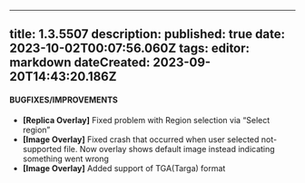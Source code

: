 
---
title: 1.3.5507
description: 
published: true
date: 2023-10-02T00:07:56.060Z
tags: 
editor: markdown
dateCreated: 2023-09-20T14:43:20.186Z
---		
		
#### BUGFIXES/IMPROVEMENTS
- **[Replica Overlay]** Fixed problem with Region selection via “Select region”
- **[Image Overlay]** Fixed crash that occurred when user selected not-supported file. Now overlay shows default image instead indicating something went wrong
- **[Image Overlay]** Added support of TGA(Targa) format